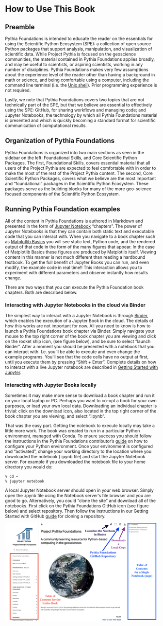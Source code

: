 # How to Use This Book

## Preamble

Pythia Foundations is intended to educate the reader on the essentials
for using the Scientific Python Ecosystem (SPE): a collection of
open source Python packages that support analysis, manipulation,
and visualization of scientific data. While Project Pythia is focused
on the geoscience communities, the material contained in Pythia
Foundations applies broadly, and may be useful to scientists, or
aspiring scientists, working in any number of disciplines. Pythia
Foundations makes very few assumptions about the experience level
of the reader other than having a background in math or science,
and being comfortable using a computer, including the command line
terminal (i.e. the [Unix shell](https://en.wikipedia.org/wiki/Unix_shell)).
Prior programming experience is not required.

Lastly, we note that Pythia Foundations covers two topics that are
not technically part of the SPE, but that we believe are essential
to effectively using the SPE: GitHub, for sharing workflows and
managing code; and Jupyter Notebooks, the technology by which all
Pythia Foundations material is presented and which is quickly
becoming a standard format for scientific communication of computational
results.

## Organization of Pythia Foundations

Pythia Foundations is organized into two main sections as seen in
the sidebar on the left: Foundational Skills, and Core Scientific
Python Packages. The first, Foundational Skills, covers essential
material that all users of the Project Pythia are expected to feel
comfortable with in order to make the most of the rest of the Project
Pythia content. The second, Core Scientific Python Packages, covers
what we believe are the most important and “foundational” packages
in the Scientific Python Ecosystem. These packages serve as the
building blocks for many of the more geo-science focused components
of the Scientific Python Ecosystem.

## Running Pythia Foundation examples

All of the content in Pythia Foundations is authored in Markdown
and presented in the form of [Jupyter
Notebook](https://jupyterbook.org/intro.html) “chapters”. The power
of Jupyter Notebooks is that they can contain both static text and
executable code that you can interact with. When you navigate to a
book chapter such as [Matplotlib
Basics](https://foundations.projectpythia.org/core/matplotlib/matplotlib.html)
you will see static text, Python code, and the rendered output of
that code in the form of the many figures that appear. In the case
of Matplotlib Basics these figures are produced by Matplotlib itself.
Viewing content in this manner is not much different than reading
a hardbound textbook. To get the full benefit of Jupyter Books you
can run, and even modify, the example code in real time!! This
interaction allows you to experiment with different parameters and
observe instantly how results change.

There are two ways that you can execute the Pythia Foundation book
chapters. Both are described below.

### Interacting with Jupyter Notebooks in the cloud via Binder

The simplest way to interact with a Jupyter Notebook is through
[Binder](https://mybinder.org/), which enables the execution of a
Jupyter Book in the cloud. The details of how this works are not
important for now. All you need to know is how to launch a Pythia
Foundations book chapter via Binder. Simply navigate your mouse to
the top right corner of the book chapter you are viewing and click
on the rocket ship icon, (see figure below), and be sure to select
“launch Binder”. After a moment you should be presented with a
notebook that you can interact with. I.e. you’ll be able to execute
and even change the example programs. You’ll see that the code cells
have no output at first, until you execute them by pressing “Shift
\+ Enter”. Complete details on how to interact with a live Jupyter
notebook are described in [Getting Started with
Jupyter](https://foundations.projectpythia.org/foundations/getting-started-jupyter.html).

### Interacting with Jupyter Books locally

Sometimes it may make more sense to download a book chapter and run
it on your local laptop or PC. Perhaps you want to co-opt a book
for your own purposes, or load your own local data. Downloading an
individual chapter is trivial: click on the download icon, also
located in the top right corner of the book chapter you are viewing,
and select “.ipynb”.

That was the easy part. Getting the notebook to execute locally may
take a little more work. The book was created to run in a particular
Python environment, managed with Conda. To ensure success you should
follow the instructions in the Pythia Foundations contributor’s
[guide](https://foundations.projectpythia.org/appendix/how-to-contribute.html)
on how to configure your Python environment. Once your environment
is configured and “activated”, change your working directory to the
location where you downloaded the notebook (.ipynb file) and start
the Jupyter Notebook server. For example if you downloaded the
notebook file to your home directory you would do:

```
% cd ~
% jupyter notebook
```

A local Jupyter Notebook server should open in your web browser.
Simply open the .ipynb file using the Notebook server’s file browser
and you are good to go. Alternatively, you could “clone the site”
and download all of the notebooks. First click on the Pythia
Foundations GitHub icon (see figure below) and select repository.
Then follow the instructions in our Getting Started with GitHub
[guide](https://foundations.projectpythia.org/foundations/getting-started-github.html#)
for cloning a repository.

![Annotated Pythia Foundations home pate](../images/foundations_diagram.png)
